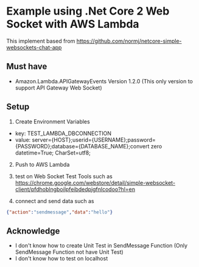 # Example using .Net Core 2 Web Socket with AWS Lambda

This implement based from https://github.com/normj/netcore-simple-websockets-chat-app

## Must have

- Amazon.Lambda.APIGatewayEvents Version 1.2.0 (This only version to support API Gateway Web Socket)

## Setup

1. Create Environment Variables
- key: TEST_LAMBDA_DBCONNECTION 
- value: server={HOST};userid={USERNAME};password={PASSWORD};database={DATABASE_NAME};convert zero datetime=True; CharSet=utf8;

2. Push to AWS Lambda

4. test on Web Socket Test Tools such as https://chrome.google.com/webstore/detail/simple-websocket-client/pfdhoblngboilpfeibdedpjgfnlcodoo?hl=en

5. connect and send data such as
```json
{"action":"sendmessage","data":"hello"}
```

## Acknowledge
- I don't know how to create Unit Test in SendMessage Function (Only SendMessage Function not have Unit Test)
- I don't know how to test on localhost